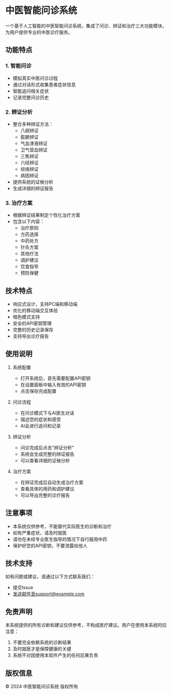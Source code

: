 # 中医智能问诊系统

一个基于人工智能的中医智能问诊系统，集成了问诊、辨证和治疗三大功能模块，为用户提供专业的中医诊疗服务。

## 功能特点

### 1. 智能问诊
- 模拟真实中医问诊过程
- 通过对话形式收集患者症状信息
- 智能追问相关症状
- 记录完整问诊历史

### 2. 辨证分析
- 整合多种辨证方法：
  - 八纲辨证
  - 脏腑辨证
  - 气血津液辨证
  - 卫气营血辨证
  - 三焦辨证
  - 六经辨证
  - 经络辨证
  - 病因辨证
- 提供系统的证候分析
- 生成详细的辨证报告

### 3. 治疗方案
- 根据辨证结果制定个性化治疗方案
- 包含以下内容：
  - 治疗原则
  - 方药选择
  - 中药处方
  - 针灸方案
  - 其他疗法
  - 调护建议
  - 饮食指导
  - 预防保健

## 技术特点

- 响应式设计，支持PC端和移动端
- 优化的移动端交互体验
- 暗色模式支持
- 安全的API密钥管理
- 完整的历史记录保存
- 支持导出诊疗报告

## 使用说明

1. 系统配置
   - 打开系统后，首先需要配置API密钥
   - 在设置面板中输入有效的API密钥
   - 点击保存完成配置

2. 问诊流程
   - 在问诊模式下与AI医生对话
   - 描述您的症状和感受
   - AI会进行追问和记录

3. 辨证分析
   - 问诊完成后点击"辨证分析"
   - 系统会生成完整的辨证报告
   - 可以查看详细的证候分析

4. 治疗方案
   - 在辨证完成后自动生成治疗方案
   - 查看具体的用药和调护建议
   - 可以导出完整的诊疗报告

## 注意事项

- 本系统仅供参考，不能替代实际医生的诊断和治疗
- 如有严重症状，请及时就医
- 请勿在未经专业医生指导的情况下自行服用中药
- 保护好您的API密钥，不要泄露给他人

## 技术支持

如有问题或建议，请通过以下方式联系我们：
- 提交Issue
- 发送邮件至support@example.com

## 免责声明

本系统提供的所有诊断和建议仅供参考，不构成医疗建议。用户在使用本系统时应注意：
1. 不要完全依赖系统的诊断结果
2. 及时就医才是保障健康的关键
3. 系统不对因使用本软件产生的任何后果负责

## 版权信息

© 2024 中医智能问诊系统 版权所有 